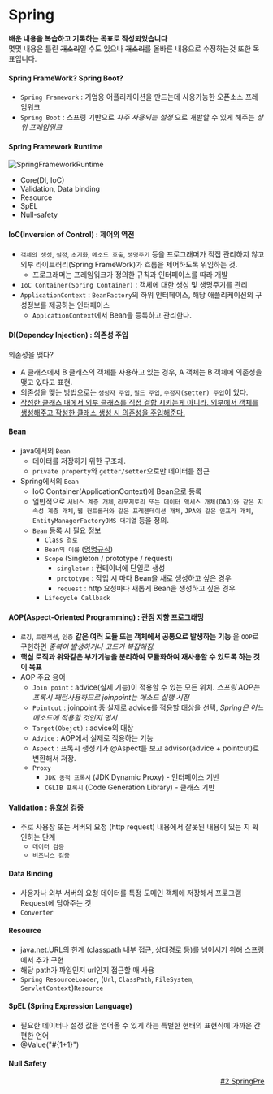 # Spring
__배운 내용을 복습하고 기록하는 목표로 작성되었습니다__    
몇몇 내용은 틀린 ~~개소리~~일 수도 있으나 ~~개소리~~를 올바른 내용으로 수정하는것 또한 목표입니다.

#### Spring FrameWork? Spring Boot?
- `Spring Framework` : 기업용 어플리케이션을 만드는데 사용가능한 오픈소스 프레임워크
- `Spring Boot` : 스프링 기반으로 _자주 사용되는 설정_ 으로 개발할 수 있게 해주는 _상위 프레임워크_

#### Spring Framework Runtime
![SpringFrameworkRuntime](https://github.com/dali186/SilkPockets/assets/51067466/205ba08b-6508-4d37-a35c-3db83d468ec8)
- Core(DI, IoC)
- Validation, Data binding
- Resource
- SpEL
- Null-safety

#### IoC(Inversion of Control) : 제어의 역전
- `객체의 생성`, `설정`, `초기화`, `메소드 호출`, `생명주기` 등을 프로그래머가 직접 관리하지 않고 외부 라이브러리(Spring FrameWork)가 흐름을 제어하도록 위임하는 것.
    - 프로그래머는 프레임워크가 정의한 규칙과 인터페이스를 따라 개발
- `IoC Container(Spring Container)` : 객체에 대한 생성 및 생명주기를 관리
- `ApplicationContext` : `BeanFactory`의 하위 인터페이스, 해당 애플리케이션의 구성정보를 제공하는 인터페이스
    - `ApplcationContext`에서 Bean을 등록하고 관리한다.
#### DI(Dependcy Injection) : 의존성 주입
의존성을 맺다?
- A 클래스에서 B 클래스의 객체를 사용하고 있는 경우, A 객체는 B 객체에 의존성을 맺고 있다고 표현.
- 의존성을 맺는 방법으로는 `생성자 주입`, `필드 주입`, `수정자(setter) 주입`이 있다.     
- [작성한 클래스 내에서 외부 클래스를 직접 결합 시키는게 아니라. 외부에서 객체를 생성해주고 작성한 클래스 생성 시 의존성을 주입해준다.](https://github.com/dali186/SilkPockets/blob/main/Spring/%231_SpringCore/lab/DependencyInjection.java)
#### Bean
- java에서의 `Bean`
    - 데이터를 저장하기 위한 구조체.
    - `private property`와 `getter/setter`으로만 데이터를 접근
- Spring에서의 `Bean`
    - IoC Container(ApplicationContext)에 Bean으로 등록
    - 일반적으로 `서비스 계층 개체`, `리포지토리 또는 데이터 액세스 개체(DAO)와 같은 지속성 계층 개체`, `웹 컨트롤러와 같은 프레젠테이션 개체`, `JPA와 같은 인프라 개체`, `EntityManagerFactoryJMS 대기열` 등을 정의.
    - `Bean` 등록 시 필요 정보
        - `Class 경로`
        - `Bean의 이름` ([명명규칙](https://docs.spring.io/spring-framework/reference/core/beans/definition.html#beans-beanname))
        - `Scope` (Singleton / prototype / request)
            - `singleton` : 컨테이너에 단일로 생성
            - `prototype` : 작업 시 마다 Bean을 새로 생성하고 싶은 경우
            - `request` : http 요청마다 새롭게 Bean을 생성하고 싶은 경우
        - `Lifecycle Callback`
#### AOP(Aspect-Oriented Programming) : 관점 지향 프로그래밍
- `로깅`, `트랜잭션`, `인증` __같은 여러 모듈 또는 객체에서 공통으로 발생하는 기능__ 을 `OOP`로 구현하면 _중복이 발생하거나 코드가 복잡해짐._
- __핵심 로직과 위와같은 부가기능을 분리하여 모듈화하여 재사용할 수 있도록 하는 것이 목표__
- AOP 주요 용어
    - `Join point` : advice(실제 기능)이 적용할 수 있는 모든 위치. _스프링 AOP는 프록시 패턴사용하므로 joinpoint는 메소드 실행 시점_
    - `Pointcut` : joinpoint 중 실제로 advice를 적용할 대상을 선택, _Spring은 어느 메소드에 적용할 것인지 명시_
    - `Target(Obejct)` : advice의 대상
    - `Advice` : AOP에서 실제로 적용하는 기능
    - `Aspect` : 프록시 생성기가 @Aspect를 보고 advisor(advice + pointcut)로 변환해서 저장.
    - `Proxy`
        - `JDK 동적 프록시` (JDK Dynamic Proxy) - 인터페이스 기반
        - `CGLIB 프록시` (Code Generation Library) - 클래스 기반
#### Validation : 유효성 검증
- 주로 사용장 또는 서버의 요청 (http request) 내용에서 잘못된 내용이 있는 지 확인하는 단계
    - `데이터 검증`
    - `비즈니스 검증`
#### Data Binding
- 사용자나 외부 서버의 요청 데이터를 특정 도메인 객체에 저장해서 프로그램 Request에 담아주는 것
- `Converter`
#### Resource
- java.net.URL의 한계 (classpath 내부 접근, 상대경로 등)를 넘어서기 위해 스프링에서 추가 구현
- 해당 path가 파일인지 url인지 접근할 때 사용
- `Spring ResourceLoader`, (`Url`, `ClassPath`, `FileSystem`, `ServletContext`)`Resource`
#### SpEL (Spring Expression Language)
- 필요한 데이터나 설정 값을 얻어올 수 있게 하는 특별한 현태의 표현식에 가까운 간편한 언어
- @Value("#{1+1}")
#### Null Safety

<div align="right">
<a href="https://github.com/dali186/SilkPockets/blob/main/Spring/%232_SpringPre/%232_SpringPre.md">#2 SpringPre</a>
</div>